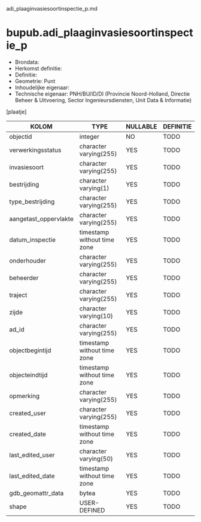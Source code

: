 adi_plaaginvasiesoortinspectie_p.md

# bupub.adi_plaaginvasiesoortinspectie_p


* Brondata: 
* Herkomst definitie: 
* Definitie: 
* Geometrie: Punt
* Inhoudelijke eigenaar: 
* Technische eigenaar: PNH/BU/ID/DI (Provincie Noord-Holland, Directie Beheer & Uitvoering, Sector Ingenieursdiensten, Unit Data & Informatie)

[plaatje]


|KOLOM                            |TYPE                       |NULLABLE|DEFINITIE|
|------                           |----                       |-----   |-----    |
|objectid                         |integer                    |NO      |TODO|
|verwerkingsstatus                |character varying(255)     |YES     |TODO|
|invasiesoort                     |character varying(255)     |YES     |TODO|
|bestrijding                      |character varying(1)       |YES     |TODO|
|type_bestrijding                 |character varying(255)     |YES     |TODO|
|aangetast_oppervlakte            |character varying(255)     |YES     |TODO|
|datum_inspectie                  |timestamp without time zone|YES     |TODO|
|onderhouder                      |character varying(255)     |YES     |TODO|
|beheerder                        |character varying(255)     |YES     |TODO|
|traject                          |character varying(255)     |YES     |TODO|
|zijde                            |character varying(10)      |YES     |TODO|
|ad_id                            |character varying(255)     |YES     |TODO|
|objectbegintijd                  |timestamp without time zone|YES     |TODO|
|objecteindtijd                   |timestamp without time zone|YES     |TODO|
|opmerking                        |character varying(255)     |YES     |TODO|
|created_user                     |character varying(255)     |YES     |TODO|
|created_date                     |timestamp without time zone|YES     |TODO|
|last_edited_user                 |character varying(50)      |YES     |TODO|
|last_edited_date                 |timestamp without time zone|YES     |TODO|
|gdb_geomattr_data                |bytea                      |YES     |TODO|
|shape                            |USER-DEFINED               |YES     |TODO|
